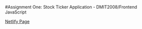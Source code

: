 #Assignment One: Stock Ticker Application - DMIT2008/Frontend JavaScript

[Netlify Page](https://assignment-one-stock-app-trevin.netlify.app/)
